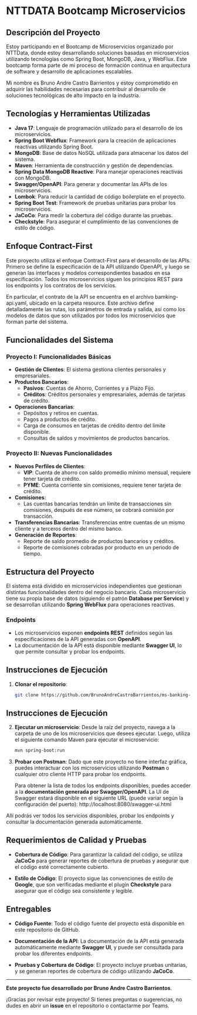 # NTTDATA Bootcamp Microservicios

## Descripción del Proyecto

Estoy participando en el Bootcamp de Microservicios organizado por NTTData, donde estoy desarrollando soluciones basadas en microservicios utilizando tecnologías como Spring Boot, MongoDB, Java, y WebFlux. Este bootcamp forma parte de mi proceso de formación continua en arquitectura de software y desarrollo de aplicaciones escalables.

Mi nombre es Bruno Andre Castro Barrientos y estoy comprometido en adquirir las habilidades necesarias para contribuir al desarrollo de soluciones tecnológicas de alto impacto en la industria.

## Tecnologías y Herramientas Utilizadas

- **Java 17**: Lenguaje de programación utilizado para el desarrollo de los microservicios.
- **Spring Boot Webflux**: Framework para la creación de aplicaciones reactivas utilizando Spring Boot.
- **MongoDB**: Base de datos NoSQL utilizada para almacenar los datos del sistema.
- **Maven**: Herramienta de construcción y gestión de dependencias.
- **Spring Data MongoDB Reactive**: Para manejar operaciones reactivas con MongoDB.
- **Swagger/OpenAPI**: Para generar y documentar las APIs de los microservicios.
- **Lombok**: Para reducir la cantidad de código boilerplate en el proyecto.
- **Spring Boot Test**: Framework de pruebas unitarias para probar los microservicios.
- **JaCoCo**: Para medir la cobertura del código durante las pruebas.
- **Checkstyle**: Para asegurar el cumplimiento de las convenciones de estilo de código.

## Enfoque Contract-First

Este proyecto utiliza el enfoque Contract-First para el desarrollo de las APIs. Primero se define la especificación de la API utilizando OpenAPI, y luego se generan las interfaces y modelos correspondientes basados en esa especificación. Todos los microservicios siguen los principios REST para los endpoints y los contratos de los servicios.

En particular, el contrato de la API se encuentra en el archivo bamking-api.yaml, ubicado en la carpeta resource. Este archivo define detalladamente las rutas, los parámetros de entrada y salida, así como los modelos de datos que son utilizados por todos los microservicios que forman parte del sistema.

## Funcionalidades del Sistema

### Proyecto I: Funcionalidades Básicas

- **Gestión de Clientes**: El sistema gestiona clientes personales y empresariales.
- **Productos Bancarios**:
  - **Pasivos**: Cuentas de Ahorro, Corrientes y a Plazo Fijo.
  - **Créditos**: Créditos personales y empresariales, además de tarjetas de crédito.
- **Operaciones Bancarias**:
  - Depósitos y retiros en cuentas.
  - Pagos a productos de crédito.
  - Carga de consumos en tarjetas de crédito dentro del límite disponible.
  - Consultas de saldos y movimientos de productos bancarios.

### Proyecto II: Nuevas Funcionalidades

- **Nuevos Perfiles de Clientes**:
  - **VIP**: Cuenta de ahorro con saldo promedio mínimo mensual, requiere tener tarjeta de crédito.
  - **PYME**: Cuenta corriente sin comisiones, requiere tener tarjeta de crédito.
- **Comisiones**:
  - Las cuentas bancarias tendrán un límite de transacciones sin comisiones, después de ese número, se cobrará comisión por transacción.
- **Transferencias Bancarias**: Transferencias entre cuentas de un mismo cliente y a terceros dentro del mismo banco.
- **Generación de Reportes**:
  - Reporte de saldo promedio de productos bancarios y créditos.
  - Reporte de comisiones cobradas por producto en un periodo de tiempo.

## Estructura del Proyecto

El sistema está dividido en microservicios independientes que gestionan distintas funcionalidades dentro del negocio bancario. Cada microservicio tiene su propia base de datos (siguiendo el patrón **Database per Service**) y se desarrollan utilizando **Spring WebFlux** para operaciones reactivas.

### Endpoints

- Los microservicios exponen **endpoints REST** definidos según las especificaciones de la API generadas con **OpenAPI**.
- La documentación de la API está disponible mediante **Swagger UI**, lo que permite consultar y probar los endpoints.

## Instrucciones de Ejecución

1. **Clonar el repositorio**:
   ```bash
   git clone https://github.com/BrunoAndreCastroBarrientos/ms-banking-system.git
## Instrucciones de Ejecución

2. **Ejecutar un microservicio**:
   Desde la raíz del proyecto, navega a la carpeta de uno de los microservicios que desees ejecutar. Luego, utiliza el siguiente comando Maven para ejecutar el microservicio:
   ```bash
   mvn spring-boot:run
3. **Probar con Postman**:
   Dado que este proyecto no tiene interfaz gráfica, puedes interactuar con los microservicios utilizando **Postman** o cualquier otro cliente HTTP para probar los endpoints.

   Para obtener la lista de todos los endpoints disponibles, puedes acceder a la **documentación generada por Swagger/OpenAPI**. La UI de Swagger estará disponible en el siguiente URL (puede variar según la configuración del puerto):
http://localhost:8080/swagger-ui.html

Allí podrás ver todos los servicios disponibles, probar los endpoints y consultar la documentación generada automáticamente.

## Requerimientos de Calidad y Pruebas

- **Cobertura de Código**: Para garantizar la calidad del código, se utiliza **JaCoCo** para generar reportes de cobertura de pruebas y asegurar que el código esté correctamente cubierto.

- **Estilo de Código**: El proyecto sigue las convenciones de estilo de **Google**, que son verificadas mediante el plugin **Checkstyle** para asegurar que el código sea consistente y legible.

## Entregables

- **Código Fuente**: Todo el código fuente del proyecto está disponible en este repositorio de GitHub.

- **Documentación de la API**: La documentación de la API está generada automáticamente mediante **Swagger UI**, y puede ser consultada para probar los diferentes endpoints.

- **Pruebas y Cobertura de Código**: El proyecto incluye pruebas unitarias, y se generan reportes de cobertura de código utilizando **JaCoCo**.

---
**Este proyecto fue desarrollado por Bruno Andre Castro Barrientos**.


¡Gracias por revisar este proyecto! Si tienes preguntas o sugerencias, no dudes en abrir un **issue** en el repositorio o contactarme por Teams.
